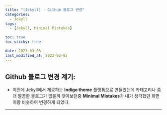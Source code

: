 ```yaml
---
title: "[Jekyll] - Github 블로그 변경"
categories:
  - Jekyll
tags:
  - [Jekyll, Minimal Mistakes]

toc: true
toc_sticky: true

date: 2023-03-05
last_modified_at: 2023-03-05
---
```


## Github 블로그 변경 계기:
- 이전에 Jekyll에서 제공하는 **Indigo theme** 플랫폼으로 만들었는데 카테고리나 좀 더 깔끔한 블로그가 없을까 찾아보던중 **Minimal Mistakes**가 내가 생각했던 화면이랑 비슷하여 변경하게 되었다.

* * *